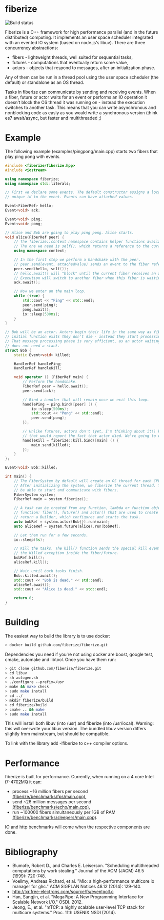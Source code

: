 fiberize 
========

![Build status](https://travis-ci.org/fiberize/fiberize.svg?branch=master)

Fiberize is a C++ framework for high performance parallel (and in the future distributed) computing. It implements an user space scheduler integrated with an evented IO system (based on node.js's libuv). There are three concurrency abstractions:
* fibers - lightweight threads, well suited for sequential tasks,
* futures - computations that eventually return some value,
* actors - objects that respond to messages, after an initialization phase.

Any of them can be run in a thread pool using the user space scheduler (the default) or standalone as an OS thread.

Tasks in fiberize can communicate by sending and receiving events. When a fiber, future or actor waits for an event or performs an IO operation it doesn't block the OS thread it was running on - instead the execution switches to another task. This means that you can write asynchronous and nonblocking code as easly as you would write a synchronous version (think es7 await/async, but faster and multithreaded ;)

Example
=======

The following example (examples/pingpong/main.cpp) starts two fibers that play ping pong with events.

``` C++
#include <fiberize/fiberize.hpp>
#include <iostream>

using namespace fiberize;
using namespace std::literals;

// First we declare some events. The default constructor assigns a locally
// unique id to the event. Events can have attached values.

Event<FiberRef> hello;
Event<void> ack;

Event<void> ping;
Event<void> pong;

// Alice and Bob are going to play ping pong. Alice starts.
void alice(FiberRef peer) {
    // The fiberize::context namespace contains helper functions available in fibers.
    // The one we need is self(), which returns a reference to the currently running fiber.
    using namespace context;

    // In the first step we perform a handshake with the peer.
    // peer.send(event, attachedValue) sends an event to the fiber referenced by "peer"
    peer.send(hello, self());
    // hello.await() will "block" until the current fiber receives an ack message.
    // Execution will switch to another fiber when this fiber is waiting.
    ack.await();

    // Now we enter an the main loop.
    while (true) {
        std::cout << "Ping" << std::endl;
        peer.send(ping);
        pong.await();
        io::sleep(500ms);
    }
}

// Bob will be an actor. Actors begin their life in the same way as fibers, but after the
// initial function exits they don't die - instead they start processing messages.
// That message processing phase is very efficient, as an actor waiting for a message
// does not need a stack.
struct Bob {
    static Event<void> killed;

    HandlerRef handlePing;
    HandlerRef handleKill;

    void operator () (FiberRef main) {
        // Perform the handshake.
        FiberRef peer = hello.await();
        peer.send(ack);

        // Bind a handler that will remain once we exit this loop.
        handlePing = ping.bind([peer] () {
            io::sleep(500ms);
            std::cout << "Pong" << std::endl;
            peer.send(pong);
        });

        // Unlike futures, actors don't (yet, I'm thinking about it!) have a built-in mechanism
        // that would report the fact that actor died. We're going to do it manually.
        handleKill = fiberize::kill.bind([main] () {
            main.send(killed);
        });
    }
};

Event<void> Bob::killed;

int main() {
    // The FiberSystem by default will create an OS thread for each CPU core we have.
    // After initializing the system, we fiberize the current thread. This means it will
    // be able to start and communicate with fibers.
    FiberSystem system;
    FiberRef main = system.fiberize();

    // A task can be created from any function, lambda or function object. FiberSystem has three
    // function: fiber(), future() and actor() that are used to create tasks. These functions
    // return a Builder, which configures and starts the task.
    auto bobRef = system.actor(Bob{}).run(main);
    auto aliceRef = system.future(alice).run(bobRef);

    // Let them run for a few seconds.
    io::sleep(5s);

    // Kill the tasks. The kill() function sends the special kill event which will trigger
    // the Killed exception inside the fiber/future.
    bobRef.kill();
    aliceRef.kill();

    // Wait until both tasks finish.
    Bob::killed.await();
    std::cout << "Bob is dead." << std::endl;
    aliceRef.await();
    std::cout << "Alice is dead." << std::endl;

    return 0;
}
```

Building
========

The easiest way to build the library is to use docker:
```bash
> docker build github.com/fiberize/fiberize.git
```

Dependencies you need if you're not using docker are boost, google test, cmake, automake and libtool. Once you have them run:
```bash
> git clone github.com/fiberize/fiberize.git
> cd libuv 
> sh autogen.sh
> ./configure --prefix=/usr
> make && make check
> sudo make install
> cd ../
> mkdir fiberize/build
> cd fiberize/build
> cmake .. && make
> sudo make install
```
This will install both libuv (into /usr) and fiberize (into /usr/local). Warning: this will overwrite your libuv version. The bundled libuv version differs slightly from mainstream, but should be compatible.

To link with the library add -lfiberize to c++ compiler options.

Performance
===========

fiberize is built for performance. Currently, when running on a 4 core Intel i7-4702MQ it can:
* process ~16 million fibers per second [(fiberize/benchmarks/fps/main.cpp)](fiberize/benchmarks/fps/main.cpp),
* send ~26 million messages per second [(fiberize/benchmarks/echo/main.cpp)](fiberize/benchmarks/echo/main.cpp),
* run ~100000 fibers simultaneously per 1GB of RAM [(fiberize/benchmarks/sleepers/main.cpp)](fiberize/benchmarks/sleepers/main.cpp).

IO and http benchmarks will come when the respective components are done.

Bibliography
==========

* Blumofe, Robert D., and Charles E. Leiserson. "Scheduling multithreaded computations by work stealing." Journal of the ACM (JACM) 46.5 (1999): 720-748.
* Voellmy, Andreas Richard, et al. "Mio: a high-performance multicore io manager for ghc." ACM SIGPLAN Notices 48.12 (2014): 129-140.
* http://lxr.free-electrons.com/source/fs/eventpoll.c
* Han, Sangjin, et al. "MegaPipe: A New Programming Interface for Scalable Network I/O." OSDI. 2012.
* Jeong, E., et al. "mTCP: a highly scalable user-level TCP stack for multicore systems." Proc. 11th USENIX NSDI (2014).
